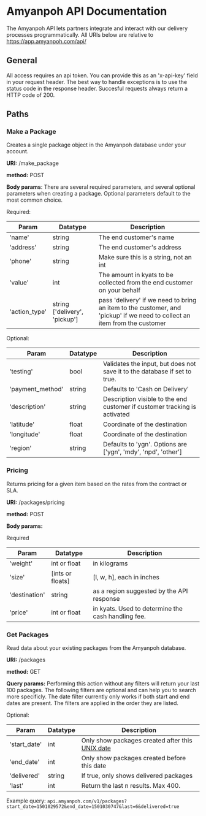# Amyanpoh API Documentation

The Amyanpoh API lets partners integrate and interact with our delivery processes programmatically. 
All URIs below are relative to https://app.amyanpoh.com/api/

## General
All access requires an api token. You can provide this as an 'x-api-key' field in your request header.
The best way to handle exceptions is to use the status code in the response header. Succesful requests always return a HTTP code of 200.

## Paths
### Make a Package
Creates a single package object in the Amyanpoh database under your account.

**URI:** /make_package

**method:** POST

**Body params**:
There are several required parameters, and several optional parameters when creating a package. Optional parameters default to the most common choice.

Required:

Param | Datatype | Description
--- | --- | ---
|'name'	| string | The end customer's name |
| 'address'	| string | The end customer's address |
| 'phone' |string | Make sure this is a string, not an int |
| 'value'	| int |	The amount in kyats to be collected from the end customer on your behalf |
| 'action_type'	| string ['delivery', 'pickup']| pass 'delivery' if we need to bring an item to the customer, and 'pickup' if we need to collect an item from the customer|

Optional:

Param | Datatype | Description
--- | --- | ---
'testing' | bool | Validates the input, but does not save it to the database if set to true.
'payment_method' | string | Defaults to 'Cash on Delivery'
'description' | string | Description visible to the end customer if customer tracking is activated
'latitude' | float | Coordinate of the destination
'longitude' | float | Coordinate of the destination
'region' | string | Defaults to 'ygn'. Options are ['ygn', 'mdy', 'npd', 'other']

### Pricing
Returns pricing for a given item based on the rates from the contract or SLA.

**URI:** /packages/pricing

**method:** POST

**Body params:**

Required

Param | Datatype | Description
--- | --- | ---
| 'weight' | int or float | in kilograms |
|'size'| [ints or floats]|	[l, w, h], each in inches|
|'destination'|	string|	as a region suggested by the API response|
|'price'|	int or float|	in kyats. Used to determine the cash handling fee.|

### Get Packages
Read data about your existing packages from the Amyanpoh database.

**URI:** /packages

**method:** GET

**Query params:**
Performing this action without any filters will return your last 100 packages. The following filters are optional and can help you to search more specificly. The date filter currently only works if both start and end dates are present. The filters are applied in the order they are listed.

Optional:

Param | Datatype | Description
--- | --- | ---
| 'start_date' | int | Only show packages created after this [UNIX date](https://en.wikipedia.org/wiki/Unix_time) |
| 'end_date' | int | Only show packages created before this date |
| 'delivered' | string | If true, only shows delivered packages |
| 'last' | int | Return the last n results. Max 400. |

Example query: ` api.amyanpoh.com/v1/packages?start_date=1501029572&end_date=1501030747&last=6&delivered=true `
